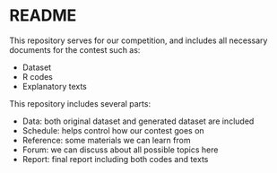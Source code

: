 # README

This repository serves for our competition, and includes all necessary documents for the contest such as:

- Dataset
- R codes
- Explanatory texts

This repository includes several parts:

- Data: both original dataset and generated dataset are included
- Schedule: helps control how our contest goes on
- Reference: some materials we can learn from
- Forum: we can discuss about all possible topics here
- Report: final report including both codes and texts


